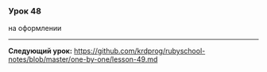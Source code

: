 ### Урок 48

на оформлении

---
**Следующий урок:**  https://github.com/krdprog/rubyschool-notes/blob/master/one-by-one/lesson-49.md